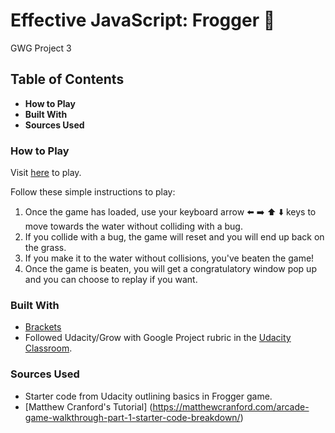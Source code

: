 # Effective JavaScript: Frogger :frog:
GWG Project 3

## Table of Contents
* **How to Play**
* **Built With**
* **Sources Used**

### How to Play

Visit [here](https://drummgurl.github.io/Frogger/) to play.

Follow these simple instructions to play: 

1. Once the game has loaded, use your keyboard arrow :arrow_left: :arrow_right: :arrow_up: :arrow_down: keys to move towards the water without colliding with a bug.
2. If you collide with a bug, the game will reset and you will end up back on the grass. 
3. If you make it to the water without collisions, you've beaten the game! 
4. Once the game is beaten, you will get a congratulatory window pop up and you can choose to replay if you want.

### Built With
  * [Brackets](http://brackets.io/)
  * Followed Udacity/Grow with Google Project rubric in the [Udacity Classroom](https://review.udacity.com/#!/rubrics/15/view).
  
### Sources Used
  * Starter code from Udacity outlining basics in Frogger game. 
  * [Matthew Cranford's Tutorial] (https://matthewcranford.com/arcade-game-walkthrough-part-1-starter-code-breakdown/)
